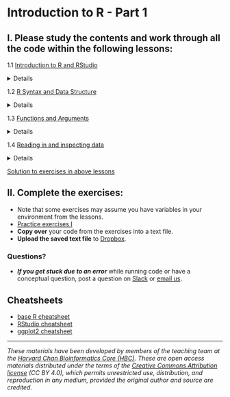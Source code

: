 # Introduction to R - Part 1

## I. Please **study the contents** and **work through all the code** within the following lessons:

1.1 [Introduction to R and RStudio](../lessons/01_introR-R-and-RStudio.md)
    <details>
        <br>R is a programming language and larger system for data analysis, and RStudio is the most popular to use R. <br><br>This lesson will cover:<br>
            - The definitions of R and RStudio<br>
            - How to interact with R and RStudio<br>
            - How to setup a new R project<br><br>
    </details>

1.2 [R Syntax and Data Structure](../lessons/02_introR-syntax-and-data-structures.md)
    <details>
        <br>In order to utilize R effectively, you will need to understand what types of data you can use in R and also how you can store data in "objects" or "variables". <br><br>This lesson will cover:<br>
            - Assigning a value to a object<br>
            - What types of information can you store in R<br>
            - What are the different objects that you can use to store data in R<br><br>
    </details>

1.3 [Functions and Arguments](../lessons/03_introR-functions-and-arguments.md)
    <details>
        <br>Functions are the basic "commands" used in R to get something done. To use functions (denoted by function_name followed by "()"), one has to enter some information within the parenthesis and optionally some arguments to change the default behavior of a function. 
        <br>You can also create your own functions! When you want to perform a task or a series of tasks more than once, creating a custom function is the best way to go. 
        <br><br>In this lesson you will explore:<br>
        - Using built-in functions<br>
        - Creating your own custom functions<br><br>
    </details>

1.4 [Reading in and inspecting data](../lessons/06_reading_and_data_inspection.md)
    <details>
        <br>When using R, it is almost a certainty that you will have to bring data into the R environment. <br><br>In this lesson you will learn:<br>
        - Reading different types (formats) of data<br>
        - Inspecting the contents and structure of the dataset once you have read it in<br><br>
    </details>

[Solution to exercises in above lessons](../homework/day1_hw_answer-key.R)

## II. **Complete the exercises**:
   * Note that some exercises may assume you have variables in your environment from the lessons. 
   * [Practice exercises I](../activities/Day2_activities.md)
   * **Copy over** your code from the exercises into a text file. 
   * **Upload the saved text file** to [Dropbox](https://www.dropbox.com/request/xbm6zSo6FPboeXh6gAkm).
   
### Questions?
* ***If you get stuck due to an error*** while running code or have a conceptual question, post a question on [Slack](https://ccb-intro-to-r.slack.com) or [email us](mailto:christopher_magnano@hms.harvard.edu).

## Cheatsheets
* [base R cheatsheet](../cheatsheets/base-r.pdf)
* [RStudio cheatsheet](../cheatsheets/rstudio-ide.pdf)
* [ggplot2 cheatsheet](../cheatsheets/data-visualization-2.1.pdf)

****

*These materials have been developed by members of the teaching team at the [Harvard Chan Bioinformatics Core (HBC)](http://bioinformatics.sph.harvard.edu/). These are open access materials distributed under the terms of the [Creative Commons Attribution license](https://creativecommons.org/licenses/by/4.0/) (CC BY 4.0), which permits unrestricted use, distribution, and reproduction in any medium, provided the original author and source are credited.*
